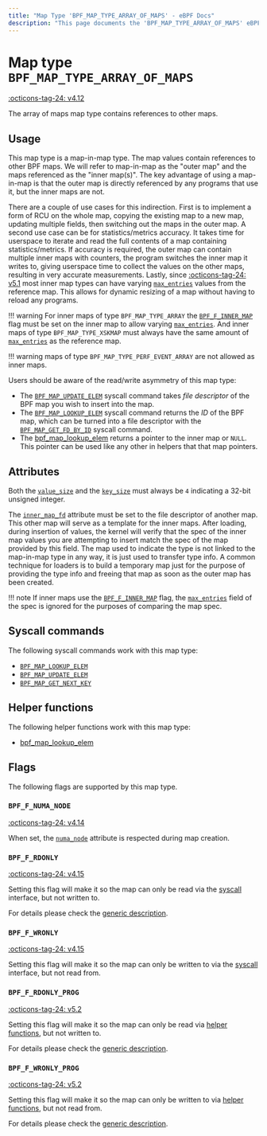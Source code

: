 ```yaml
---
title: "Map Type 'BPF_MAP_TYPE_ARRAY_OF_MAPS' - eBPF Docs"
description: "This page documents the 'BPF_MAP_TYPE_ARRAY_OF_MAPS' eBPF map type, including its defintion, usage, program types that can use it, and examples."
---
```

# Map type `BPF_MAP_TYPE_ARRAY_OF_MAPS`

<!-- [FEATURE_TAG](BPF_MAP_TYPE_ARRAY_OF_MAPS) -->
[:octicons-tag-24: v4.12](https://github.com/torvalds/linux/commit/56f668dfe00dcf086734f1c42ea999398fad6572)
<!-- [/FEATURE_TAG] -->

The array of maps map type contains references to other maps.

## Usage

This map type is a map-in-map type. The map values contain references to other BPF maps. We will refer to map-in-map as the "outer map" and the maps referenced as the "inner map(s)". The key advantage of using a map-in-map is that the outer map is directly referenced by any programs that use it, but the inner maps are not.

There are a couple of use cases for this indirection. First is to implement a form of RCU on the whole map, copying the existing map to a new map, updating multiple fields, then switching out the maps in the outer map. A second use case can be for statistics/metrics accuracy. It takes time for userspace to iterate and read the full contents of a map containing statistics/metrics. If accuracy is required, the outer map can contain multiple inner maps with counters, the program switches the inner map it writes to, giving userspace time to collect the values on the other maps, resulting in very accurate measurements. Lastly, since [:octicons-tag-24: v5.1](https://github.com/torvalds/linux/commit/134fede4eecfcbe7900e789f625fa6f9c3a8cd0e) most inner map types can have varying [`max_entries`](../syscall/BPF_MAP_CREATE.md#max_entries) values from the reference map. This allows for dynamic resizing of a map without having to reload any programs.

!!! warning
    For inner maps of type `BPF_MAP_TYPE_ARRAY` the [`BPF_F_INNER_MAP`](../syscall/BPF_MAP_CREATE.md#bpf_f_inner_map) flag must be set on the inner map to allow varying [`max_entries`](../syscall/BPF_MAP_CREATE.md#max_entries). And inner maps of type `BPF_MAP_TYPE_XSKMAP` must always have the same amount of [`max_entries`](../syscall/BPF_MAP_CREATE.md#max_entries) as the reference map.
    
!!! warning
    maps of type `BPF_MAP_TYPE_PERF_EVENT_ARRAY` are not allowed as inner maps.

Users should be aware of the read/write asymmetry of this map type:

* The [`BPF_MAP_UPDATE_ELEM`](../syscall/BPF_MAP_UPDATE_ELEM.md) syscall command takes *file descriptor* of the BPF map you wish to insert into the map.
* The [`BPF_MAP_LOOKUP_ELEM`](../syscall/BPF_MAP_LOOKUP_ELEM.md) syscall command returns the *ID* of the BPF map, which can be turned into a file descriptor with the [`BPF_MAP_GET_FD_BY_ID`](../syscall/BPF_MAP_GET_FD_BY_ID.md) syscall command.
* The [bpf_map_lookup_elem](../helper-function/bpf_map_lookup_elem.md) returns a pointer to the inner map or `NULL`. This pointer can be used like any other in helpers that that map pointers.

## Attributes

Both the [`value_size`](../syscall/BPF_MAP_CREATE.md#value_size) and the [`key_size`](../syscall/BPF_MAP_CREATE.md#key_size) must always be `4` indicating a 32-bit unsigned integer.

The [`inner_map_fd`](../syscall/BPF_MAP_CREATE.md#inner_map_fd) attribute must be set to the file descriptor of another map. This other map will serve as a template for the inner maps. After loading, during insertion of values, the kernel will verify that the spec of the inner map values you are attempting to insert match the spec of the map provided by this field. The map used to indicate the type is not linked to the map-in-map type in any way, it is just used to transfer type info. A common technique for loaders is to build a temporary map just for the purpose of providing the type info and freeing that map as soon as the outer map has been created.

!!! note
    If inner maps use the [`BPF_F_INNER_MAP`](../syscall/BPF_MAP_CREATE.md#bpf_f_inner_map) flag, the [`max_entries`](../syscall/BPF_MAP_CREATE.md#max_entries) field of the spec is ignored for the purposes of comparing the map spec.

<!-- TODO link to generic page for attributes which are the same for every map type -->

## Syscall commands

The following syscall commands work with this map type:

* [`BPF_MAP_LOOKUP_ELEM`](../syscall/BPF_MAP_LOOKUP_ELEM.md)
* [`BPF_MAP_UPDATE_ELEM`](../syscall/BPF_MAP_UPDATE_ELEM.md)
* [`BPF_MAP_GET_NEXT_KEY`](../syscall/BPF_MAP_GET_NEXT_KEY.md)

## Helper functions

The following helper functions work with this map type:

<!-- DO NOT EDIT MANUALLY -->
<!-- [MAP_HELPER_FUNC_REF] -->
 * [bpf_map_lookup_elem](../helper-function/bpf_map_lookup_elem.md)
<!-- [/MAP_HELPER_FUNC_REF] -->

## Flags

The following flags are supported by this map type.

### `BPF_F_NUMA_NODE`

[:octicons-tag-24: v4.14](https://github.com/torvalds/linux/commit/96eabe7a40aa17e613cf3db2c742ee8b1fc764d0)

When set, the [`numa_node`](../syscall/BPF_MAP_CREATE.md#numa_node) attribute is respected during map creation.

### `BPF_F_RDONLY`

[:octicons-tag-24: v4.15](https://github.com/torvalds/linux/commit/6e71b04a82248ccf13a94b85cbc674a9fefe53f5)

Setting this flag will make it so the map can only be read via the [syscall](../syscall/index.md) interface, but not written to.

For details please check the [generic description](../syscall/BPF_MAP_CREATE.md#bpf_f_rdonly).

### `BPF_F_WRONLY`

[:octicons-tag-24: v4.15](https://github.com/torvalds/linux/commit/6e71b04a82248ccf13a94b85cbc674a9fefe53f5)

Setting this flag will make it so the map can only be written to via the [syscall](../syscall/index.md) interface, but not read from.

### `BPF_F_RDONLY_PROG`

[:octicons-tag-24: v5.2](https://github.com/torvalds/linux/commit/591fe9888d7809d9ee5c828020b6c6ae27c37229)

Setting this flag will make it so the map can only be read via [helper functions](../helper-function/index.md), but not written to.

For details please check the [generic description](../syscall/BPF_MAP_CREATE.md#bpf_f_rdonly_prog).

### `BPF_F_WRONLY_PROG`

[:octicons-tag-24: v5.2](https://github.com/torvalds/linux/commit/591fe9888d7809d9ee5c828020b6c6ae27c37229)

Setting this flag will make it so the map can only be written to via [helper functions](../helper-function/index.md), but not read from.

For details please check the [generic description](../syscall/BPF_MAP_CREATE.md#bpf_f_wronly_prog).
